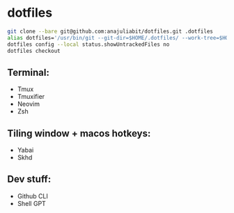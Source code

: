 # dotfiles

```bash
git clone --bare git@github.com:anajuliabit/dotfiles.git .dotfiles
alias dotfiles='/usr/bin/git --git-dir=$HOME/.dotfiles/ --work-tree=$HOME'
dotfiles config --local status.showUntrackedFiles no
dotfiles checkout
```

## Terminal:

- Tmux
- Tmuxifier
- Neovim
- Zsh

## Tiling window + macos hotkeys:

- Yabai
- Skhd

## Dev stuff:

- Github CLI
- Shell GPT
